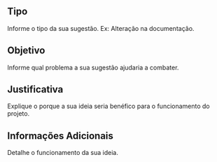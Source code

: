 ## Tipo

Informe o tipo da sua sugestão. Ex: Alteração na documentação.

## Objetivo

Informe qual problema a sua sugestão ajudaria a combater.

## Justificativa

Explique o porque a sua ideia seria benéfico para o funcionamento do projeto.

## Informações Adicionais

Detalhe o funcionamento da sua ideia.
